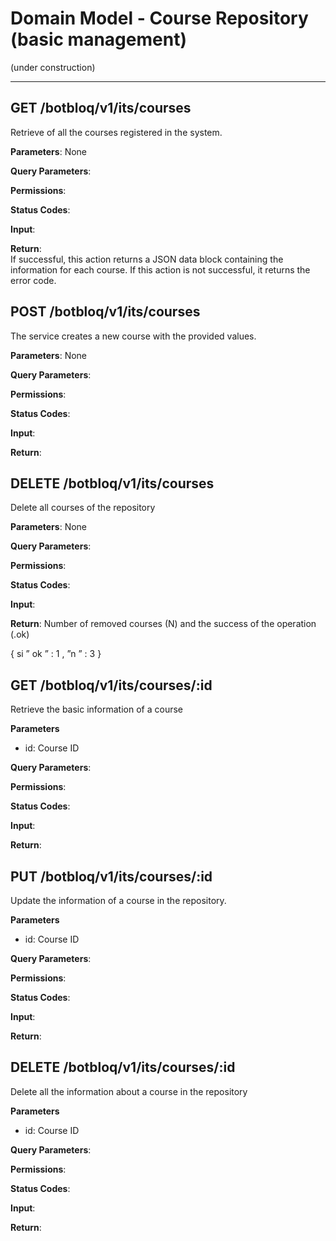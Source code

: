 Domain Model - Course Repository (basic management)
===================


(under construction)

----------

**GET /botbloq/v1/its/courses**
-------------

Retrieve of all the courses registered in the system. 

**Parameters**: None

**Query Parameters**:

**Permissions**:

**Status Codes**:

**Input**:

**Return**:  
If successful, this action returns a JSON data block containing the information for each course.
If this action is not successful, it returns the error code. 



**POST /botbloq/v1/its/courses**
-------------

The service creates a new course with  the provided values.

**Parameters**: None

**Query Parameters**:

**Permissions**:

**Status Codes**:

**Input**: 

**Return**:  


**DELETE /botbloq/v1/its/courses**
-------------

Delete all courses of the repository

**Parameters**: None

**Query Parameters**:

**Permissions**:

**Status Codes**:

**Input**: 

**Return**:  Number of removed courses (N) and the success of the operation (.ok)

{
si
” ok ” : 1 ,
”n ” : 3
}


**GET /botbloq/v1/its/courses/:id**
------------

Retrieve the basic information of a course

**Parameters**

- id: Course ID

**Query Parameters**:

**Permissions**:

**Status Codes**:

**Input**: 

**Return**: 


**PUT /botbloq/v1/its/courses/:id**
-------------

Update the information of a course in  the repository.

**Parameters**

- id: Course ID

**Query Parameters**:

**Permissions**:

**Status Codes**:

**Input**: 

**Return**:  

**DELETE /botbloq/v1/its/courses/:id**
-------------

Delete all the information about a course in the repository

**Parameters**

- id: Course ID

**Query Parameters**:

**Permissions**:

**Status Codes**:

**Input**: 

**Return**:  


